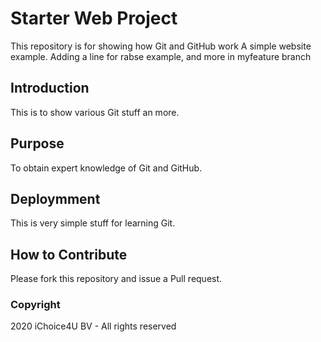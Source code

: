 # Starter Web Project

This repository is for showing how Git and GitHub work
A simple website example. Adding a line for rabse example,
and more in myfeature branch


## Introduction

This is to show various Git stuff an more.

## Purpose

To obtain expert knowledge of Git and GitHub.

## Deploymment

This is very simple stuff for learning Git.

## How to Contribute

Please fork this repository and issue a Pull request.

### Copyright

2020 iChoice4U BV - All rights reserved